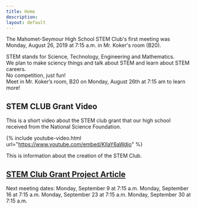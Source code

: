 ```yaml
---
title: Home
description:
layout: default
---
```


The Mahomet-Seymour High School STEM Club's first meeting was Monday, August 26, 2019 at 7:15 a.m. in Mr. Koker's room (B20).



STEM stands for Science, Technology, Engineering and Mathematics.  
We plan to make sciency things and talk about STEM and learn about STEM careers.  
No competition, just fun!  
Meet in Mr. Koker’s room, B20 on Monday, August 26th at 7:15 am to learn more!



## **STEM CLUB Grant Video**
This is a short video about the STEM club grant that our high school received from the National Science Foundation.


{% include youtube-video.html url="https://www.youtube.com/embed/KlIaY6aWdjo" %}



This is information about the creation of the STEM Club.



 ## **[STEM Club Grant Project Article](https://ece.illinois.edu/newsroom/article/34060)**




Next meeting dates:
Monday, September 9 at 7:15 a.m.
Monday, September 16 at 7:15 a.m.
Monday, September 23 at 7:15 a.m.
Monday, September 30 at 7:15 a.m.
